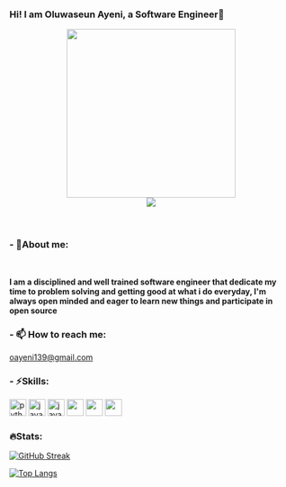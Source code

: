 ### Hi! I am Oluwaseun Ayeni, a Software Engineer👋

<div align="">
<div id="header" align="center">
    <img src="https://user-images.githubusercontent.com/78281232/186422263-819e853a-95ef-48a1-b45b-d40de45fb7ce.png" height="300" />
</div>

  

<div id="badges" align="center">
    <a href="https://www.linkedin.com/in/ayeni-oluwaseun-7080501b7/"><img src="https://img.shields.io/badge/LinkedIn-blue?logo=linkedin&logoColor=white&style=for-the-badge" /></a>
<!--     <a href=""><img src="https://img.shields.io/badge/Twitter-blue?logo=twitter&logoColor=white&style=for-the-badge" /></a> -->
</div>


<br>

<!-- - 🔭 I’m currently working on ...
- 🌱 I’m currently learning ... -->
<!-- - 👯 I’m looking to collaborate on ...
- 🤔 I’m looking for help with ... -->
  <br>
  
### **- 💬About me:**
  <br>
  
**I am a disciplined and well trained software engineer that dedicate my time to problem solving and getting good at what i do everyday, I'm always open minded and eager to learn new things and participate in open source**
  <br>
  
### **- 📫 How to reach me:**
  oayeni139@gmail.com
  <br>
  

<!-- - 😄 Pronouns: ... -->
  
  
### **- ⚡Skills:**


<img src="https://user-images.githubusercontent.com/78281232/186423726-fe174c1b-9ac0-4482-9cc2-d4d0ce172837.png" alt="python" width="30"/>
<img src="https://user-images.githubusercontent.com/78281232/186424051-180ffa35-abf8-4dc4-85c8-28d149cb756d.png" alt="java" width="30"/>  
 <img src="https://user-images.githubusercontent.com/78281232/186424064-afd265b4-c755-4699-a578-50782877412f.png" alt="javascript" width="30"/> 
<img src="https://encrypted-tbn0.gstatic.com/images?q=tbn:ANd9GcQghvcCI3_buV94HmXOYyJYtwKXDXDZMl55NSGgFZtQ7mUr7pBj78NeL2BJv7c8hGaJ_3A&usqp=CAU" width=30 >
  
  <img src="https://encrypted-tbn0.gstatic.com/images?q=tbn:ANd9GcTEc_yYCT99Dnpaprgy1xWXbL6Z8oxirOIm9B2Thbx5J9-_pieqtNxsQKoeRU3UkggToCI&usqp=CAU" width=30 >
            
  <img src="https://encrypted-tbn0.gstatic.com/images?q=tbn:ANd9GcTx3wRgiCbcUzd9XXH3EL4rHE5JMEgQBO3nqwxF5-P-IRSjSDvEz1vFfIraAVwZfkCftvE&usqp=CAU" width=30 >
  
### **🔥Stats:**

[![GitHub Streak](http://github-readme-streak-stats.herokuapp.com?user=Stormcryp&theme=radical&hide_border=true&date_format=j%20M%5B%20Y%5D)](https://git.io/streak-stats)

[![Top Langs](https://github-readme-stats.vercel.app/api/top-langs/?username=Stormcryp&theme=radical&langs_count=8&hide_border=true)](https://github.com/anuraghazra/github-readme-stats)
## <br>
